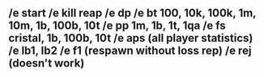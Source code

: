 /e start
/e kill reap
/e dp
/e bt 100, 10k, 100k, 1m, 10m, 1b, 100b, 10t
/e pp 1m, 1b, 1t, 1qa
/e fs  cristal, 1b, 100b, 10t
/e aps (all player statistics)
/e lb1, lb2
/e f1 (respawn without loss rep)
/e rej (doesn't work)
--
